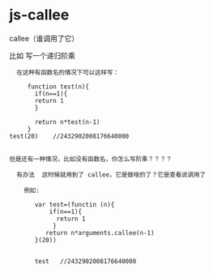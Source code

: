 # js-callee
callee（谁调用了它）


   比如 写一个递归阶乘
   
      在这种有函数名的情况下可以这样写：
      
         function test(n){
           if(n==1){
           return 1
           }
           
           return n*test(n-1)
         }
    test(20)    //2432902008176640000
    
    
    但是还有一种情况，比如没有函数名，你怎么写阶乘？？？？
    
      有办法  这时候就用到了 callee，它是做啥的了？它是查看说调用了
      
        例如:
        
           var test=(functin (n){
               if(n==1){
                 return 1
                }
              return n*arguments.callee(n-1)
           }(20))
        
        
           test   //2432902008176640000
        
        
        
        
        
        
        
        
        
        
        
        
        
        
        
        
        
    
    
    
    
    
    
    
    
    
    
